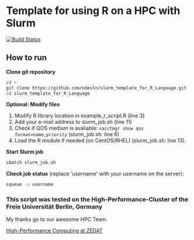 # Template for using R on a HPC with Slurm
[![Build Status](https://cloud.drone.io/api/badges/ndevln/slurm_template_for_R_Language/status.svg)](https://cloud.drone.io/ndevln/slurm_template_for_R_Language)
## How to run

**Clone git repository**
```bash
cd ~
git clone https://github.com/ndevln/slurm_template_for_R_Language.git
cd slurm_template_for_R_Language
```

**Optional: Modify files**
1. Modify R library location in example_r_script.R (line 3)
2. Add your e-mail address to slurm_job.sh (line 11)
3. Check if QOS medium is avaliable: `sacctmgr show qos format=name,priority` (slurm_job.sh: line 6)
4. Load the R module if needed (on CentOS/RHEL) (slurm_job.sh: line 13).

**Start Slurm job**
```bash
sbatch slurm_job.sh
```

**Check job status** (replace 'username' with your username on the server):
```bash
squeue -u username
```

### This script was tested on the High-Performance-Cluster of the Freie Universität Berlin, Germany
My thanks go to our awesome HPC Team.

[High-Performance Computing at ZEDAT](https://www.fu-berlin.de/en/sites/high-performance-computing/index.html)